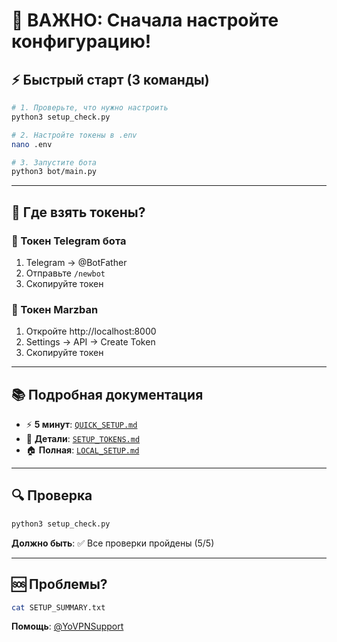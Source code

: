 # 🚨 ВАЖНО: Сначала настройте конфигурацию!

## ⚡ Быстрый старт (3 команды)

```bash
# 1. Проверьте, что нужно настроить
python3 setup_check.py

# 2. Настройте токены в .env
nano .env

# 3. Запустите бота
python3 bot/main.py
```

---

## 📖 Где взять токены?

### 🤖 Токен Telegram бота
1. Telegram → @BotFather
2. Отправьте `/newbot`
3. Скопируйте токен

### 🔑 Токен Marzban
1. Откройте http://localhost:8000
2. Settings → API → Create Token
3. Скопируйте токен

---

## 📚 Подробная документация

- ⚡ **5 минут**: [`QUICK_SETUP.md`](QUICK_SETUP.md)
- 🔐 **Детали**: [`SETUP_TOKENS.md`](SETUP_TOKENS.md)
- 🏠 **Полная**: [`LOCAL_SETUP.md`](LOCAL_SETUP.md)

---

## 🔍 Проверка

```bash
python3 setup_check.py
```

**Должно быть**: ✅ Все проверки пройдены (5/5)

---

## 🆘 Проблемы?

```bash
cat SETUP_SUMMARY.txt
```

**Помощь**: [@YoVPNSupport](https://t.me/YoVPNSupport)
